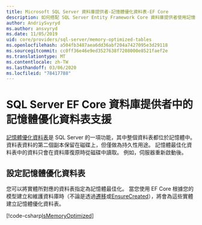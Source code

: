 ```yaml
---
title: Microsoft SQL Server 資料庫提供者-記憶體優化資料表-EF Core
description: 如何搭配 SQL Server Entity Framework Core 資料庫提供者使用記憶體優化資料表
author: AndriySvyryd
ms.author: ansvyryd
ms.date: 11/05/2019
uid: core/providers/sql-server/memory-optimized-tables
ms.openlocfilehash: a504fb3487aea6dd36abf204a7427095e3d29118
ms.sourcegitcommit: cc0ff36e46e9ed3527638f7208000e8521faef2e
ms.translationtype: MT
ms.contentlocale: zh-TW
ms.lasthandoff: 03/06/2020
ms.locfileid: "78417788"
---
```

# <a name="memory-optimized-tables-support-in-sql-server-ef-core-database-provider"></a>SQL Server EF Core 資料庫提供者中的記憶體優化資料表支援

[記憶體優化資料表](/sql/relational-databases/in-memory-oltp/memory-optimized-tables)是 SQL Server 的一項功能，其中整個資料表都位於記憶體中。 資料表資料的第二個副本保留在磁碟上，但僅做為持久性用途。 記憶體最佳化資料表中的資料只會在資料庫復原時從磁碟中讀取。 例如，伺服器重新啟動後。

## <a name="configuring-a-memory-optimized-table"></a>設定記憶體優化資料表

您可以將實體所對應的資料表指定為記憶體最佳化。 當您使用 EF Core 根據您的模型建立和維護資料庫時（不論是透過[遷移](xref:core/managing-schemas/migrations/index)或[EnsureCreated](/dotnet/api/Microsoft.EntityFrameworkCore.Storage.IDatabaseCreator.EnsureCreated)），將會為這些實體建立記憶體優化資料表。

[!code-csharp[IsMemoryOptimized](../../../../samples/core/SqlServer/InMemory/InMemoryContext.cs?name=IsMemoryOptimized)]
